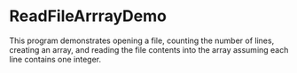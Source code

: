 # ReadFileArrrayDemo
This program demonstrates opening a file, counting the number of lines, creating an array, and reading the file contents into the array assuming each line contains one integer.
